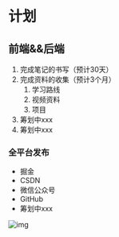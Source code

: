 # 计划

## 前端&&后端

1. 完成笔记的书写（预计30天）
2. 完成资料的收集（预计3个月）
   1. 学习路线
   2. 视频资料
   3. 项目
3. 筹划中xxx
4. 筹划中xxx



###  全平台发布

- 掘金
- CSDN
- 微信公众号
- GitHub
- 筹划中xxx

![img](https://dl4.weshineapp.com/gif/20171127/2904b98ec2d3125df800d8fe3ebb58c4.gif?f=micro_)